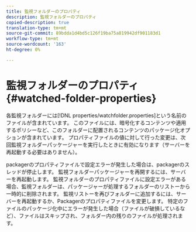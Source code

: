 ```yaml
---
title: 監視フォルダーのプロパティ
description: 監視フォルダーのプロパティ
copied-description: true
translation-type: tm+mt
source-git-commit: 89bdda1d4bd5c126f19ba75a819942df901183d1
workflow-type: tm+mt
source-wordcount: '163'
ht-degree: 0%

---
```



# 監視フォルダーのプロパティ{#watched-folder-properties}

各監視フォルダーには[!DNL properties/watchfolder.properties]という名前のファイルが含まれています。 このファイルには、暗号化するコンテンツや適用するポリシーなど、このフォルダーに配置されるコンテンツのパッケージ化オプションが含まれています。 プロパティファイルの値に対して行った変更は、次回監視フォルダーパッケージャーを実行したときに有効になります（サーバーを再起動する必要はありません）。

packagerのプロパティファイルで設定エラーが発生した場合は、packagerのスレッドが停止します。 監視フォルダーパッケージャーを再開するには、サーバーを再起動します。 監視フォルダーのプロパティファイルに設定エラーがある場合、監視フォルダーは、パッケージャーが処理するフォルダーのリストーから一時的に削除されます。 監視リストーを再びフォルダーに追加するには、サーバーを再起動するか、Packagerのプロパティファイルを変更します。 特定のファイルのパッケージ化中にエラーが発生した場合（ファイルが破損しているなど）、ファイルはスキップされ、フォルダー内の残りのファイルが処理されます。

